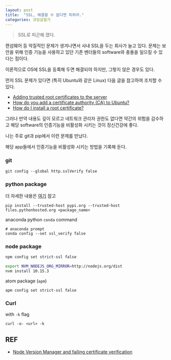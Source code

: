 ```yaml
---
layout: post
title:  "SSL, 해결할 수 없다면 피하라."
categories: 코딩삽질기
---
```


> SSL로 피곤해 졌다.

랜섬웨어 등 악질적인 문제가 생겨나면서 사내 SSL을 두는 회사가 늘고 있다. 문제는 보안을 위해 인증 기능을 사용하고 있던 기존 벤더들의 software와 충돌을 일으킬 수 있다는 점이다.

이론적으로 OS에 SSL을 등록해 두면 해결되야 하지만, 그렇지 않은 경우도 있다.

먼저 SSL 문제가 있다면 (특히 Ubuntu와 같은 Linux) 다음 글을 참고하여 조치할 수 있다.

* [Adding trusted root certificates to the server](http://kb.kerio.com/product/kerio-connect/server-configuration/ssl-certificates/adding-trusted-root-certificates-to-the-server-1605.html)
* [How do you add a certificate authority (CA) to Ubuntu?](https://superuser.com/questions/437330/how-do-you-add-a-certificate-authority-ca-to-ubuntu)
* [How do I install a root certificate?](http://askubuntu.com/questions/73287/how-do-i-install-a-root-certificate)


그러나 만약 내용도 깊이 모르고 네트워크 관리자 권한도 없다면 약간의 위험을 감수하고 해당 software의 인증기능을 비활성화 시키는 것이 정신건강에 좋다.

나는 주로 git과 pip에서 이런 문제를 만났다.

해당 app들에서 인증기능을 비활성화 시키는 방법을 기록해 둔다.


### git

```
git config --global http.sslVerify false
```


### python package

더 자세한 내용은 [여기](https://stackoverflow.com/a/29751768) 참고

```
pip install --trusted-host pypi.org --trusted-host files.pythonhosted.org <package_name>
```

anaconda python `conda` command

```
# anaconda prompt
conda config --set ssl_verify false
```

### node package

```bash
npm config set strict-ssl false
```

```bash
export NVM_NODEJS_ORG_MIRROR=http://nodejs.org/dist
nvm install 10.15.3
```

atom package (`apm`)

```
apm config set strict-ssl false
```

### Curl

with `-k` flag

```
curl -o- <url> -k
```


## REF

* [Node Version Manager and failing certificate verification](https://juffalow.com/other/node-version-manager-and-failing-certificate-verification)

